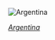 
![Argentina](https://www.gstatic.com/prettyearth/assets/full/2308.jpg)

*[Argentina](https://www.google.com/maps/@-38.022921,-69.924052,16z/data=!3m1!1e3)*
